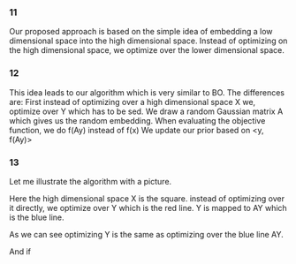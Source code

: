 ### 11
Our proposed approach is based on the simple idea of embedding a low dimensional space into the high dimensional space. Instead of optimizing on the high dimensional space, we optimize over the lower dimensional space.

### 12
This idea leads to our algorithm which is very similar to BO.
The differences are:
First instead of optimizing over a high dimensional space X we, optimize over Y
which has to be sed.
We draw a random Gaussian matrix A which gives us the random embedding.
When evaluating the objective function, we do f(Ay) instead of f(x)
We update our prior based on <y, f(Ay)>

### 13
Let me illustrate the algorithm with a picture. 

Here the high dimensional space X is the square. instead of optimizing over it directly, we optimize over Y which is the red line. Y is mapped to AY which is the blue line. 

As we can see optimizing Y is the same as optimizing over the blue line AY.

And if 

